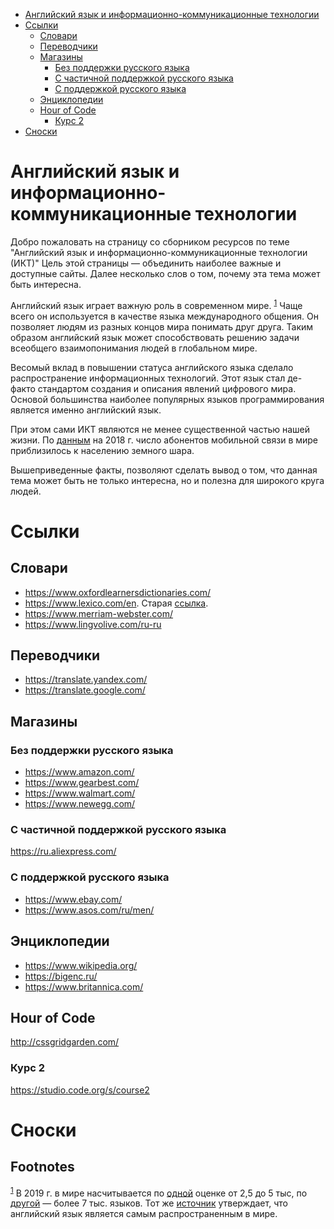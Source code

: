 - [Английский язык и информационно-коммуникационные технологии](#orgcf34328)
- [Ссылки](#orgc4630a4)
  - [Словари](#orga846c0a)
  - [Переводчики](#orgfa2d890)
  - [Магазины](#org4c7bafb)
    - [Без поддержки русского языка](#org2bb78a5)
    - [С частичной поддержкой русского языка](#orga9656a6)
    - [С поддержкой русского языка](#org29d91df)
  - [Энциклопедии](#orga2e19b6)
  - [Hour of Code](#org9bef343)
    - [Курс 2](#org1c8f332)
- [Сноски](#orgf52b4a0)



<a id="orgcf34328"></a>

# Английский язык и информационно-коммуникационные технологии

Добро пожаловать на страницу со сборником ресурсов по теме "Английский язык и информационно-коммуникационные технологии (ИКТ)" Цель этой страницы &mdash; объединить наиболее важные и доступные сайты. Далее несколько слов о том, почему эта тема может быть интересна.

Английский язык играет важную роль в современном мире. <sup><a id="fnr.1" class="footref" href="#fn.1">1</a></sup> Чаще всего он используется в качестве языка международного общения. Он позволяет людям из разных концов мира понимать друг друга. Таким образом английский язык может способствовать решению задачи всеобщего взаимопонимания людей в глобальном мире.

Весомый вклад в повышении статуса английского языка сделало распространение информационных технологий. Этот язык стал де-факто стандартом создания и описания явлений цифрового мира. Основой большинства наиболее популярных языков программирования является именно английский язык.

При этом сами ИКТ являются не менее существенной частью нашей жизни. По [данным](https://www.itu.int/en/ITU-D/Statistics/Documents/publications/misr2018/MISR-2018-Vol-1-E.pdf) на 2018 г. число абонентов мобильной связи в мире приблизилось к населению земного шара.

Вышеприведенные факты, позволяют сделать вывод о том, что данная тема может быть не только интересна, но и полезна для широкого круга людей.


<a id="orgc4630a4"></a>

# Ссылки


<a id="orga846c0a"></a>

## Словари

-   <https://www.oxfordlearnersdictionaries.com/>
-   <https://www.lexico.com/en>. Старая [ссылка](https://en.oxforddictionaries.com/).
-   <https://www.merriam-webster.com/>
-   <https://www.lingvolive.com/ru-ru>


<a id="orgfa2d890"></a>

## Переводчики

-   <https://translate.yandex.com/>
-   <https://translate.google.com/>


<a id="org4c7bafb"></a>

## Магазины


<a id="org2bb78a5"></a>

### Без поддержки русского языка

-   <https://www.amazon.com/>
-   <https://www.gearbest.com/>
-   <https://www.walmart.com/>
-   <https://www.newegg.com/>


<a id="orga9656a6"></a>

### С частичной поддержкой русского языка

<https://ru.aliexpress.com/>


<a id="org29d91df"></a>

### С поддержкой русского языка

-   <https://www.ebay.com/>
-   <https://www.asos.com/ru/men/>


<a id="orga2e19b6"></a>

## Энциклопедии

-   <https://www.wikipedia.org/>
-   <https://bigenc.ru/>
-   <https://www.britannica.com/>


<a id="org9bef343"></a>

## Hour of Code

<http://cssgridgarden.com/>


<a id="org1c8f332"></a>

### Курс 2

<https://studio.code.org/s/course2>


<a id="orgf52b4a0"></a>

# Сноски

## Footnotes

<sup><a id="fn.1" class="footnum" href="#fnr.1">1</a></sup> В 2019 г. в мире насчитывается по [одной](https://bigenc.ru/linguistics/text/4924604) оценке от 2,5 до 5 тыс, по [другой](https://www.ethnologue.com/statistics) &mdash; более 7 тыс. языков. Тот же [источник](https://www.ethnologue.com/language/eng) утверждает, что английский язык является самым распространенным в мире.